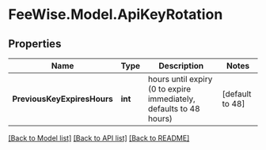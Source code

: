 # FeeWise.Model.ApiKeyRotation

## Properties

Name | Type | Description | Notes
------------ | ------------- | ------------- | -------------
**PreviousKeyExpiresHours** | **int** | hours until expiry (0 to expire immediately, defaults to 48 hours) | [default to 48]

[[Back to Model list]](../README.md#documentation-for-models) [[Back to API list]](../README.md#documentation-for-api-endpoints) [[Back to README]](../README.md)

